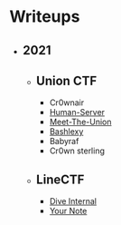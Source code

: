 # Writeups
- ## 2021
  - ## Union CTF
    - Cr0wnair
    - [Human-Server](2021/Union_CTF/Human_Server.md)
    - [Meet-The-Union](2021/Union_CTF/Meet_The_Union.md)
    - [Bashlexy](2021/Union_CTF/Bashlexy.md)
    - Babyraf
    - Cr0wn sterling
  - ## LineCTF
    - [Dive Internal](2021/linectf/Dive_Internal.md)
    - [Your Note](2021/linectf/Your_Note.md)
